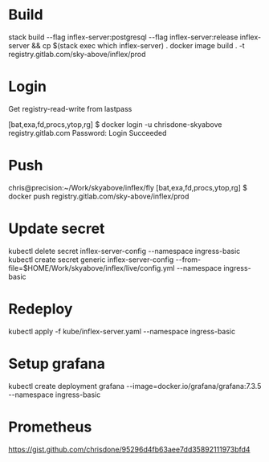 # Build

stack build --flag inflex-server:postgresql --flag inflex-server:release inflex-server && cp $(stack exec which inflex-server) .
docker image build . -t registry.gitlab.com/sky-above/inflex/prod

# Login


Get registry-read-write from lastpass

[bat,exa,fd,procs,ytop,rg] $ docker login -u chrisdone-skyabove registry.gitlab.com
Password:
Login Succeeded

# Push

chris@precision:~/Work/skyabove/inflex/fly
[bat,exa,fd,procs,ytop,rg] $ docker push registry.gitlab.com/sky-above/inflex/prod

# Update secret

kubectl delete secret inflex-server-config --namespace ingress-basic
kubectl create secret generic inflex-server-config --from-file=$HOME/Work/skyabove/inflex/live/config.yml --namespace ingress-basic

# Redeploy

kubectl apply -f kube/inflex-server.yaml --namespace ingress-basic

# Setup grafana

kubectl create deployment grafana --image=docker.io/grafana/grafana:7.3.5 --namespace ingress-basic

# Prometheus

https://gist.github.com/chrisdone/95296d4fb63aee7dd35892111973bfd4

